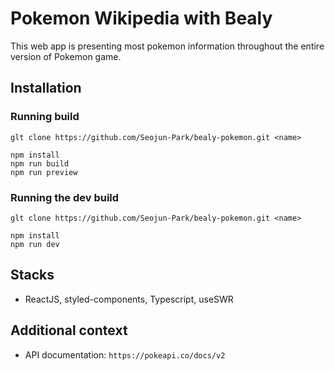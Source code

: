 # Pokemon Wikipedia with Bealy

This web app is presenting most pokemon information throughout the entire version of Pokemon game.

## Installation

### Running build
```
glt clone https://github.com/Seojun-Park/bealy-pokemon.git <name>

npm install
npm run build
npm run preview
```

### Running the dev build
```
glt clone https://github.com/Seojun-Park/bealy-pokemon.git <name>

npm install
npm run dev
```

## Stacks
- ReactJS, styled-components, Typescript, useSWR

## Additional context
- API documentation: `https://pokeapi.co/docs/v2`

